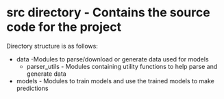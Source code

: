 # src directory - Contains the source code for the project

Directory structure is as follows:

* data -Modules to parse/download or generate data used for models
  * parser_utils - Modules containing utility functions to help parse and generate data
* models - Modules to train models and use the trained models to make predictions
